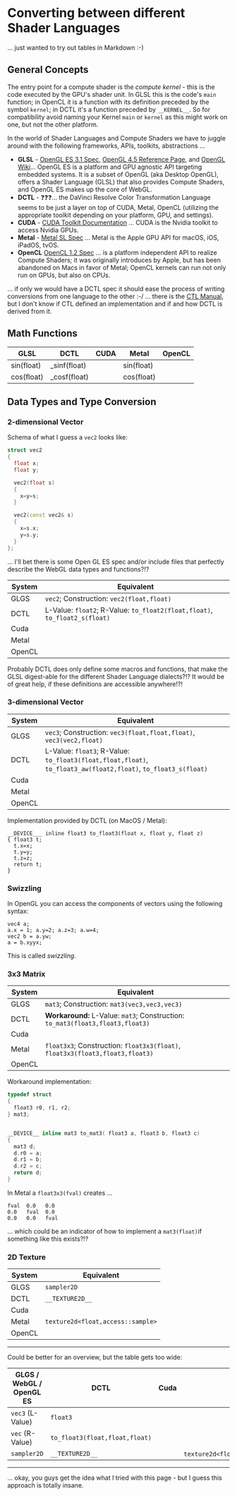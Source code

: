 # Converting between different Shader Languages

... just wanted to try out tables in Markdown :-)

## General Concepts

The entry point for a compute shader is the *compute kernel* - this is the code executed by the GPU's shader unit. In GLSL this is the code's `main` function; in OpenCL it is a function with its definition preceded by the symbol `kernel`; in DCTL it's a function preceded by `__KERNEL__`. So for compatibility avoid naming your Kernel `main` or `kernel` as this might work on one, but not the other platform.

In the world of Shader Languages and Compute Shaders we have to juggle around with the following frameworks, APIs, toolkits, abstractions ...

- **GLSL** - [OpenGL ES 3.1 Spec](https://www.khronos.org/registry/OpenGL/specs/es/3.1/es_spec_3.1.pdf), [OpenGL 4.5 Reference Page](https://www.khronos.org/registry/OpenGL-Refpages/gl4/), and [OpenGL Wiki](https://www.khronos.org/opengl/wiki/Main_Page)... OpenGL ES is a platform and GPU agnostic API targeting embedded systems. It is a subset of OpenGL (aka Desktop OpenGL), offers a Shader Language (GLSL) that also provides Compute Shaders, and OpenGL ES makes up the core of WebGL.
- **DCTL** - :question::question::question:... the DaVinci Resolve Color Transformation Language seems to be just a layer on top of CUDA, Metal, OpenCL (utilizing the appropriate toolkit depending on your platform, GPU, and settings).
- **CUDA** - [CUDA Toolkit Documentation](https://docs.nvidia.com/cuda/) ... CUDA is the Nvidia toolkit to access Nvidia GPUs.
- **Metal** - [Metal SL Spec](https://developer.apple.com/metal/Metal-Shading-Language-Specification.pdf) ... Metal is the Apple GPU API for macOS, iOS, iPadOS, tvOS.
- **OpenCL** [OpenCL 1.2 Spec](https://www.khronos.org/registry/OpenCL/specs/opencl-1.2.pdf) ... is a platform independent API to realize Compute Shaders; it was originally introduces by Apple, but has been abandoned on Macs in favor of Metal; OpenCL kernels can run not only run on GPUs, but also on CPUs.

... if only we would have a DCTL spec it should ease the process of writing conversions from one language to the other :-/ ... there is the [CTL Manual](http://ampasctl.sourceforge.net/CtlManual.pdf), but I don't know if CTL defined an implementation and if and how DCTL is derived from it.


## Math Functions


| GLSL       | DCTL         | CUDA | Metal      | OpenCL |
|------------|--------------|------|------------|--------|
| sin(float) | _sinf(float) |      | sin(float) |        |
| cos(float) | _cosf(float) |      | cos(float) |        |


## Data Types and Type Conversion

### 2-dimensional Vector

Schema of what I guess a `vec2` looks like:

```C++
struct vec2
{
  float x;
  float y;

  vec2(float s)
  {
    x=y=s;
  }

  vec2(const vec2& s)
  {
    x=s.x;
    y=s.y;
  }
};
```

... I'll bet there is some Open GL ES spec and/or include files that perfectly describe the WebGL data types and functions?!?


| System | Equivalent                                                   |
|--------|--------------------------------------------------------------|
| GLGS   |`vec2`; Construction: `vec2(float,float)`                                                        |
| DCTL   | L-Value: `float2`; R-Value: `to_float2(float,float)`, `to_float2_s(float)` |
| Cuda   |                                                              |
| Metal  |                                                              |
| OpenCL |                                                              |

Probably DCTL does only define some macros and functions, that make the GLSL digest-able for the different Shader Language dialects?!? It would be of great help, if these definitions are accessible anywhere!?!



### 3-dimensional Vector

| System | Equivalent                                                   |
|--------|--------------------------------------------------------------|
| GLGS   |`vec3`; Construction: `vec3(float,float,float)`, `vec3(vec2,float)`                        |
| DCTL   | L-Value: `float3`; R-Value: `to_float3(float,float,float)`, `to_float3_aw(float2,float)`, `to_float3_s(float)` |
| Cuda   |                                                              |
| Metal  |                                                              |
| OpenCL |                                                              |

Implementation provided by DCTL (on MacOS / Metal):

    __DEVICE___ inline float3 to_float3(float x, float y, float z)
    { float3 t;
      t.x=x;
      t.y=y; 
      t.z=z;
      return t;
    }

### Swizzling

In OpenGL you can access the components of vectors using the following syntax:

    vec4 a;
    a.x = 1; a.y=2; a.z=3; a.w=4;
    vec2 b = a.yw;
    a = b.xyyx;

This is called *swizzling*.

### 3x3 Matrix

| System | Equivalent                                                                    |
|--------|-------------------------------------------------------------------------------|
| GLGS   |`mat3`; Construction: `mat3(vec3,vec3,vec3)`                                   |                
| DCTL   | **Workaround:** L-Value: `mat3`; Construction: `to_mat3(float3,float3,float3)`|
| Cuda   |                                                                               |
| Metal  | `float3x3`; Construction: `float3x3(float)`, `float3x3(float3,float3,float3)`                    |
| OpenCL |                                                                               |




Workaround implementation:

```c
typedef struct
{
  float3 r0, r1, r2;
} mat3;


__DEVICE__ inline mat3 to_mat3( float3 a, float3 b, float3 c)
{ 
  mat3 d; 
  d.r0 = a; 
  d.r1 = b; 
  d.r2 = c; 
  return d; 
} 
```

In Metal a `float3x3(fval)` creates ...

    fval  0.0   0.0
    0.0   fval  0.0
    0.0   0.0   fval

... which could be an indicator of how to implement a `mat3(float)`if something like this exists?!?


### 2D Texture

| System | Equivalent                                                   |
|--------|--------------------------------------------------------------|
| GLGS   |`sampler2D`                                                   |
| DCTL   | `__TEXTURE2D__`                                              |
| Cuda   |                                                              |
| Metal  | `texture2d<float,access::sample>`                            |
| OpenCL |                                                              |






----

Could be better for an overview, but the table gets too wide:

| GLGS / WebGL / OpenGL ES | DCTL     | Cuda | Metal | OpenCL |
|--------------------------|----------|------|-------|--------|
| `vec3` (L-Value)         | `float3` |      |       |        |
| `vec` (R-Value)          | `to_float3(float,float,float)` | | | |
| `sampler2D` | `__TEXTURE2D__` | | `texture2d<float,access::sample>` | |



----

... okay, you guys get the idea what I tried with this page - but I guess this approach is totally insane.